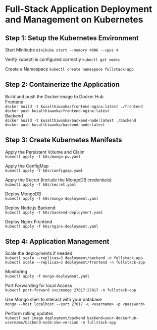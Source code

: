 # Full-Stack Application Deployment and Management on Kubernetes

## Step 1: Setup the Kubernetes Environment

Start Minikube
```minikube start --memory 4096 --cpus 4```

Verify kubectl is configured correctly
```kubectl get nodes```

Create a Namespace
```kubectl create namespace fullstack-app```

## Step 2: Containerize the Application

Build and push the Docker image to Docker Hub<br>
Frontend<br>
```docker build -t kusalthiwanka/frontend-nginx:latest ./frontend```<br>
```docker push kusalthiwanka/frontend-nginx:latest```<br>
Backend<br>
```docker build -t kusalthiwanka/backend-node:latest ./backend```<br>
```docker push kusalthiwanka/backend-node:latest```<br>

## Step 3: Create Kubernetes Manifests 

Apply the Persistent Volume and Claim<br>
```kubectl apply -f k8s/mongo-pv.yaml```<br>

Apply the ConfigMap<br>
```kubectl apply -f k8s/configmap.yaml```<br>

Apply the Secret (Include the MongoDB credentials)<br>
```kubectl apply -f k8s/secret.yaml```<br>

Deploy MongoDB<br>
```kubectl apply -f k8s/mongo-deployment.yaml```<br>

Deploy Node.js Backend<br>
```kubectl apply -f k8s/backend-deployment.yaml```<br>

Deploy Nginx Frontend<br>
```kubectl apply -f k8s/nginx-deployment.yaml```<br>

## Step 4: Application Management

Scale the deployments if needed<br>
```kubectl scale --replicas=3 deployment/backend -n fullstack-app```<br>
```kubectl scale --replicas=3 deployment/frontend -n fullstack-app```<br>

Monitoring<br>
```kubectl apply -f mongo-deployment.yaml```<br>

Port Forwarding for local Access<br>
```kubectl port-forward svc/mongo 27017:27017 -n fullstack-app```<br>

Use Mongo shell to interact with your database<br>
```mongo --host localhost --port 27017 -u <username> -p <password>```<br>

Perform rolling updates<br>
```kubectl set image deployment/backend backend=your-dockerhub-username/backend-node:new-version -n fullstack-app```<br>
